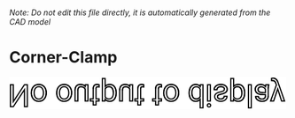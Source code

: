 ###### Note: Do not edit this file directly, it is automatically generated from the CAD model

# Corner-Clamp

![](/project.svg)



 


